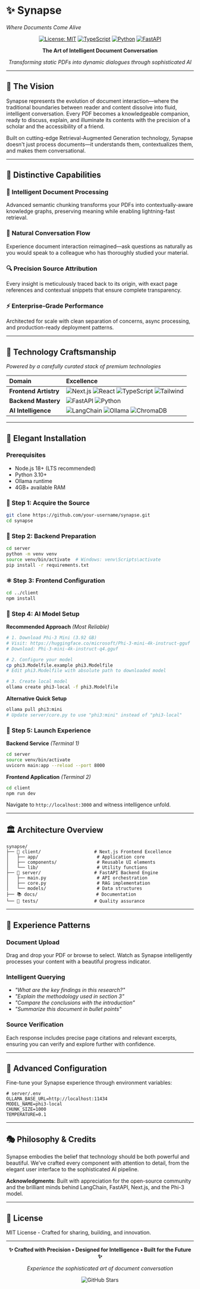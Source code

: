 # ✨ **Synapse**
*Where Documents Come Alive*

<div align="center">

[![License: MIT](https://img.shields.io/badge/License-MIT-gold.svg?style=for-the-badge&labelColor=1a1a1a)](https://opensource.org/licenses/MIT)
[![TypeScript](https://img.shields.io/badge/TypeScript-3178C6?style=for-the-badge&logo=typescript&logoColor=white&labelColor=1a1a1a)](https://www.typescriptlang.org/)
[![Python](https://img.shields.io/badge/Python-FFD43B?style=for-the-badge&logo=python&logoColor=1a1a1a&labelColor=1a1a1a)](https://www.python.org/)
[![FastAPI](https://img.shields.io/badge/FastAPI-009688?style=for-the-badge&logo=fastapi&logoColor=white&labelColor=1a1a1a)](https://fastapi.tiangolo.com/)

**The Art of Intelligent Document Conversation**

*Transforming static PDFs into dynamic dialogues through sophisticated AI*

</div>

---

## 🌟 **The Vision**

Synapse represents the evolution of document interaction—where the traditional boundaries between reader and content dissolve into fluid, intelligent conversation. Every PDF becomes a knowledgeable companion, ready to discuss, explain, and illuminate its contents with the precision of a scholar and the accessibility of a friend.

Built on cutting-edge Retrieval-Augmented Generation technology, Synapse doesn't just process documents—it understands them, contextualizes them, and makes them conversational.

---

## 💫 **Distinctive Capabilities**

### 🧠 **Intelligent Document Processing**
Advanced semantic chunking transforms your PDFs into contextually-aware knowledge graphs, preserving meaning while enabling lightning-fast retrieval.

### 💬 **Natural Conversation Flow**
Experience document interaction reimagined—ask questions as naturally as you would speak to a colleague who has thoroughly studied your material.

### 🔍 **Precision Source Attribution**
Every insight is meticulously traced back to its origin, with exact page references and contextual snippets that ensure complete transparency.

### ⚡ **Enterprise-Grade Performance**
Architected for scale with clean separation of concerns, async processing, and production-ready deployment patterns.

---

## 🎨 **Technology Craftsmanship**

*Powered by a carefully curated stack of premium technologies*

| **Domain** | **Excellence** |
|:-----------|:---------------|
| **Frontend Artistry** | ![Next.js](https://img.shields.io/badge/Next.js-000000?style=flat-square&logo=next.js&logoColor=white) ![React](https://img.shields.io/badge/React-61DAFB?style=flat-square&logo=react&logoColor=black) ![TypeScript](https://img.shields.io/badge/TypeScript-3178C6?style=flat-square&logo=typescript&logoColor=white) ![Tailwind](https://img.shields.io/badge/Tailwind-38B2AC?style=flat-square&logo=tailwind-css&logoColor=white) |
| **Backend Mastery** | ![FastAPI](https://img.shields.io/badge/FastAPI-009688?style=flat-square&logo=fastapi&logoColor=white) ![Python](https://img.shields.io/badge/Python-FFD43B?style=flat-square&logo=python&logoColor=black) |
| **AI Intelligence** | ![LangChain](https://img.shields.io/badge/LangChain-FF6B6B?style=flat-square) ![Ollama](https://img.shields.io/badge/Ollama-4A90E2?style=flat-square) ![ChromaDB](https://img.shields.io/badge/ChromaDB-FF6B35?style=flat-square) |

---

## 🚀 **Elegant Installation**

### **Prerequisites**
- Node.js 18+ (LTS recommended)
- Python 3.10+
- Ollama runtime
- 4GB+ available RAM

### **🎯 Step 1: Acquire the Source**
```bash
git clone https://github.com/your-username/synapse.git
cd synapse
```

### **🐍 Step 2: Backend Preparation**
```bash
cd server
python -m venv venv
source venv/bin/activate  # Windows: venv\Scripts\activate
pip install -r requirements.txt
```

### **⚛️ Step 3: Frontend Configuration**
```bash
cd ../client
npm install
```

### **🧠 Step 4: AI Model Setup**

**Recommended Approach** *(Most Reliable)*
```bash
# 1. Download Phi-3 Mini (3.92 GB)
# Visit: https://huggingface.co/microsoft/Phi-3-mini-4k-instruct-gguf
# Download: Phi-3-mini-4k-instruct-q4.gguf

# 2. Configure your model
cp phi3.Modelfile.example phi3.Modelfile
# Edit phi3.Modelfile with absolute path to downloaded model

# 3. Create local model
ollama create phi3-local -f phi3.Modelfile
```

**Alternative Quick Setup**
```bash
ollama pull phi3:mini
# Update server/core.py to use "phi3:mini" instead of "phi3-local"
```

### **🌟 Step 5: Launch Experience**

**Backend Service** *(Terminal 1)*
```bash
cd server
source venv/bin/activate
uvicorn main:app --reload --port 8000
```

**Frontend Application** *(Terminal 2)*
```bash
cd client
npm run dev
```

Navigate to `http://localhost:3000` and witness intelligence unfold.

---

## 🏛️ **Architecture Overview**

```
synapse/
├── 🎨 client/                    # Next.js Frontend Excellence
│   ├── app/                      # Application core
│   ├── components/               # Reusable UI elements
│   └── lib/                      # Utility functions
├── 🔧 server/                    # FastAPI Backend Engine
│   ├── main.py                   # API orchestration
│   ├── core.py                   # RAG implementation
│   └── models/                   # Data structures
├── 📚 docs/                      # Documentation
└── 🧪 tests/                     # Quality assurance
```

---

## 🎯 **Experience Patterns**

### **Document Upload**
Drag and drop your PDF or browse to select. Watch as Synapse intelligently processes your content with a beautiful progress indicator.

### **Intelligent Querying**
- *"What are the key findings in this research?"*
- *"Explain the methodology used in section 3"*
- *"Compare the conclusions with the introduction"*
- *"Summarize this document in bullet points"*

### **Source Verification**
Each response includes precise page citations and relevant excerpts, ensuring you can verify and explore further with confidence.

---

## 🔧 **Advanced Configuration**

Fine-tune your Synapse experience through environment variables:

```env
# server/.env
OLLAMA_BASE_URL=http://localhost:11434
MODEL_NAME=phi3-local
CHUNK_SIZE=1000
TEMPERATURE=0.1
```

---

## 🎭 **Philosophy & Credits**

Synapse embodies the belief that technology should be both powerful and beautiful. We've crafted every component with attention to detail, from the elegant user interface to the sophisticated AI pipeline.

**Acknowledgments**: Built with appreciation for the open-source community and the brilliant minds behind LangChain, FastAPI, Next.js, and the Phi-3 model.

---

## 📜 **License**

MIT License - Crafted for sharing, building, and innovation.

---

<div align="center">

**✨ Crafted with Precision • Designed for Intelligence • Built for the Future ✨**

*Experience the sophisticated art of document conversation*

![GitHub Stars](https://img.shields.io/github/stars/your-username/synapse?style=social)

</div>